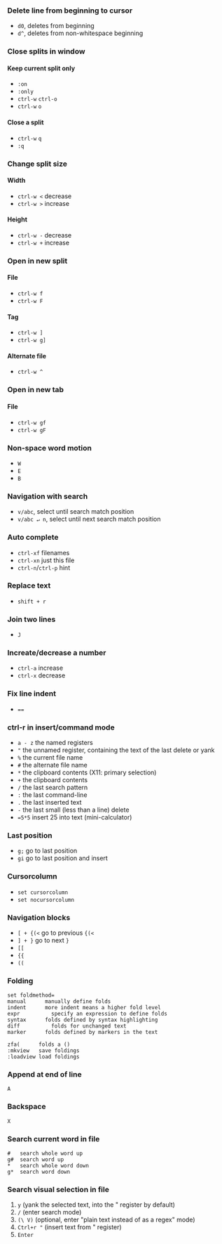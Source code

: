 ### Delete line from beginning to cursor
- `d0`, deletes from beginning
- `d^`, deletes from non-whitespace beginning

### Close splits in window
#### Keep current split only
- `:on`
- `:only`
- `ctrl-w` `ctrl-o`
- `ctrl-w` `o`
#### Close a split
- `ctrl-w` `q`
- `:q`

### Change split size
#### Width
- `ctrl-w <` decrease
- `ctrl-w >` increase

#### Height
- `ctrl-w -` decrease
- `ctrl-w +` increase

### Open in new split
#### File
- `ctrl-w f`
- `ctrl-w F`

#### Tag
- `ctrl-w ]`
- `ctrl-w g]`

#### Alternate file
- `ctrl-w ^`

### Open in new tab
#### File
- `ctrl-w gf`
- `ctrl-w gF`

### Non-space word motion
- `W`
- `E`
- `B`

### Navigation with search
- `v/abc`, select until search match position
- `v/abc ↵ n`, select until next search match position

### Auto complete
- `ctrl-xf` filenames
- `ctrl-xn` just this file
- `ctrl-n`/`ctrl-p` hint

### Replace text
- `shift + r`

### Join two lines
- `J`

### Increate/decrease a number
- `ctrl-a` increase
- `ctrl-x` decrease

### Fix line indent
- `==`

### ctrl-r in insert/command mode
- `a - z` the named registers
- `"` the unnamed register, containing the text of the last delete or yank
- `%` the current file name
- `#` the alternate file name
- `*` the clipboard contents (X11: primary selection)
- `+` the clipboard contents
- `/` the last search pattern
- `:` the last command-line
- `.` the last inserted text
- `-` the last small (less than a line) delete
- `=5*5` insert 25 into text (mini-calculator)

### Last position
- `g;` go to last position
- `gi` go to last position and insert

### Cursorcolumn
- `set cursorcolumn`
- `set nocursorcolumn`

### Navigation blocks
- `[ + {(<` go to previous `{(<`
- `] + }` go to next `}`
- `[[`
- `{{`
- `((`

### Folding
```
set foldmethod=
manual		manually define folds
indent		more indent means a higher fold level
expr		  specify an expression to define folds
syntax		folds defined by syntax highlighting
diff		  folds for unchanged text
marker		folds defined by markers in the text

zfa(      folds a ()
:mkview   save foldings
:loadview load foldings
```

### Append at end of line
`A`

### Backspace
`X`

### Search current word in file
```
#   search whole word up
g#  search word up
*   search whole word down
g*  search word down
```

### Search visual selection in file
1. `y` (yank the selected text, into the " register by default)
2. `/` (enter search mode)
3. `(\ V)` (optional, enter "plain text instead of as a regex" mode)
4. `Ctrl+r "` (insert text from " register)
5. `Enter`
